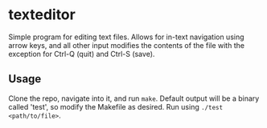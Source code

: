 # texteditor
Simple program for editing text files. Allows for in-text navigation using arrow keys, and all other input modifies the contents of the file with the exception for Ctrl-Q (quit) and Ctrl-S (save).
## Usage
Clone the repo, navigate into it, and run `make`. Default output will be a binary called 'test', so modify the Makefile as desired.
Run using `./test <path/to/file>`.
